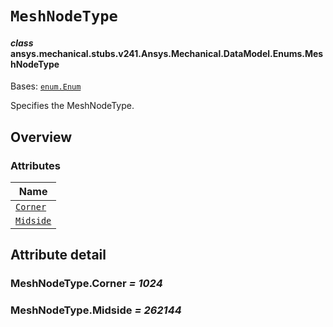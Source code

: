 # `MeshNodeType`

<a id="ansys.mechanical.stubs.v241.Ansys.Mechanical.DataModel.Enums.MeshNodeType"></a>

#### *class* ansys.mechanical.stubs.v241.Ansys.Mechanical.DataModel.Enums.MeshNodeType

Bases: [`enum.Enum`](https://docs.python.org/3/library/enum.html#enum.Enum)

Specifies the MeshNodeType.

<!-- !! processed by numpydoc !! -->

<a id="overview"></a>

## Overview

### Attributes

| Name |
| ------------------------------------ |
| [`Corner`](#MeshNodeType.Corner) |
| [`Midside`](#MeshNodeType.Midside) |

<a id="attribute-detail"></a>

## Attribute detail

<a id="MeshNodeType.Corner"></a>

### MeshNodeType.Corner *= 1024*

<a id="MeshNodeType.Midside"></a>

### MeshNodeType.Midside *= 262144*



